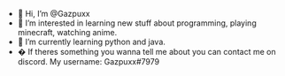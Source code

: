 - 👋 Hi, I’m @Gazpuxx
- 👀 I’m interested in learning new stuff about programming, playing minecraft, watching anime.
- 🌱 I’m currently learning python and java.
- � If theres something you wanna tell me about you can contact me on discord. My username: Gazpuxx#7979
